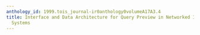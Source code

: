 ```yaml
---
anthology_id: 1999.tois_journal-ir0anthology0volumeA17A3.4
title: Interface and Data Architecture for Query Preview in Networked Information
  Systems
---
```

